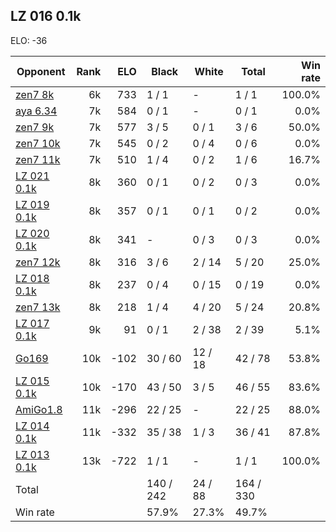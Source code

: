 ## LZ 016 0.1k ##

ELO: -36

Opponent | Rank | ELO | Black | White | Total | Win rate
---------|-----:|----:|-------|-------|-------|-------:
[zen7 8k](zen7%208k.md) | 6k | 733 | 1 / 1 | - | 1 / 1 | 100.0%
[aya 6.34](aya%206.34.md) | 7k | 584 | 0 / 1 | - | 0 / 1 | 0.0%
[zen7 9k](zen7%209k.md) | 7k | 577 | 3 / 5 | 0 / 1 | 3 / 6 | 50.0%
[zen7 10k](zen7%2010k.md) | 7k | 545 | 0 / 2 | 0 / 4 | 0 / 6 | 0.0%
[zen7 11k](zen7%2011k.md) | 7k | 510 | 1 / 4 | 0 / 2 | 1 / 6 | 16.7%
[LZ 021 0.1k](LZ%20021%200.1k.md) | 8k | 360 | 0 / 1 | 0 / 2 | 0 / 3 | 0.0%
[LZ 019 0.1k](LZ%20019%200.1k.md) | 8k | 357 | 0 / 1 | 0 / 1 | 0 / 2 | 0.0%
[LZ 020 0.1k](LZ%20020%200.1k.md) | 8k | 341 | - | 0 / 3 | 0 / 3 | 0.0%
[zen7 12k](zen7%2012k.md) | 8k | 316 | 3 / 6 | 2 / 14 | 5 / 20 | 25.0%
[LZ 018 0.1k](LZ%20018%200.1k.md) | 8k | 237 | 0 / 4 | 0 / 15 | 0 / 19 | 0.0%
[zen7 13k](zen7%2013k.md) | 8k | 218 | 1 / 4 | 4 / 20 | 5 / 24 | 20.8%
[LZ 017 0.1k](LZ%20017%200.1k.md) | 9k | 91 | 0 / 1 | 2 / 38 | 2 / 39 | 5.1%
[Go169](Go169.md) | 10k | -102 | 30 / 60 | 12 / 18 | 42 / 78 | 53.8%
[LZ 015 0.1k](LZ%20015%200.1k.md) | 10k | -170 | 43 / 50 | 3 / 5 | 46 / 55 | 83.6%
[AmiGo1.8](AmiGo1.8.md) | 11k | -296 | 22 / 25 | - | 22 / 25 | 88.0%
[LZ 014 0.1k](LZ%20014%200.1k.md) | 11k | -332 | 35 / 38 | 1 / 3 | 36 / 41 | 87.8%
[LZ 013 0.1k](LZ%20013%200.1k.md) | 13k | -722 | 1 / 1 | - | 1 / 1 | 100.0%
Total | | | 140 / 242 | 24 / 88 | 164 / 330 | 
Win rate| | | 57.9% | 27.3% | 49.7% | 
